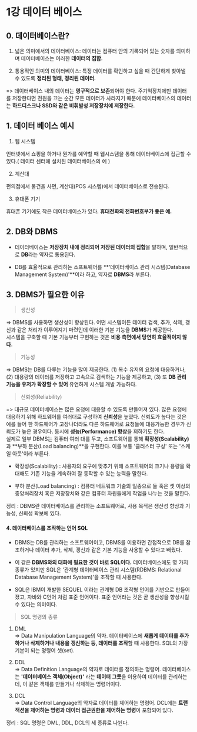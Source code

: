 # 1강 데이터 베이스  

## 0. 데이터베이스란?

1. 넓은 의미에서의 데이터베이스: 데이터는 컴퓨터 안의 기록되어 있는 숫자를 의미하며 데이터베이스는 이러한 **데이터의 집합.**

2. 통용적인 의미의 데이터베이스: 특정 데이터를 확인하고 싶을 때 간단하게 찾아낼 수 있도록 **정리된 형태, 정리된 데이터.**

=> 데이터베이스 내의 데이터는 **영구적으로 보존**되어야 한다. 주기억장치에만 데이터를 저장한다면 전원을 끄는 순간 모든 데이터가 사라지기 때문에 데이터베이스의 데이터는 **하드디스크나 SSD와 같은 비휘발성 저장장치에 저장한다.**

## 1. 데이터 베이스 예시

1. 웹 시스템

인터넷에서 쇼핑을 하거나 뭔가를 예약할 때 웹시스템을 통해 데이터베이스에 접근할 수 있다.( 데이터 센터에 설치된 데이터베이스의 예 )  

2. 계산대

편의점에서 물건을 사면, 계산대(POS 시스템)에서 데이터베이스로 전송된다. 

3. 휴대폰 기기

휴대폰 기기에도 작은 데이터베이스가 있다. **휴대전화의 전화번호부가 좋은 예.**

## 2. DB와 DBMS


* 데이터베이스는 **저장장치 내에 정리되어 저장된 데이터의 집합**을 말하며, 일반적으로 **DB**라는 약자로 통용된다. 

* DB를 효율적으로 관리하는 소프트웨어를 **'데이터베이스 관리 시스템(Database Management System)'**이라 하고, 약자로 **DBMS**라 부른다.

## 3. DBMS가 필요한 이유

> 생산성

=> DBMS를 사용하면 생산성이 향상된다. 어떤 시스템이든 데이터 검색, 추가, 삭제, 갱신과 같은 처리가 이루어지기 마련인데 이러한 기본 기능을 **DBMS**가 제공한다.
<br> 시스템을 구축할 때 기본 기능부터 구현하는 것은 **비용 측면에서 당연히 효율적이지 않다.** 

> 기능성 

=> DBMS는 DB를 다루는 기능을 많이 제공한다. (1) 복수 유저의 요청에 대응하거나,(2) 대용량의 데이터를 저장하고 고속으로 검색하는 기능을 제공하고, (3) 또 **DB 관리 기능을 유저가 확장할 수 있어** 유연하게 시스템 개발 가능하다. 

> 신뢰성(Reliability) 

=> 대규모 데이터베이스는 많은 요청에 대응할 수 있도록 만들어져 있다. 많은 요청에 대응하기 위해 하드웨어를 여러대로 구성하여 **신뢰성**을 높였다. 신뢰도가 높다는 것은 예를 들어 한 하드웨어가 고장나더라도 다른 하드웨어로 요청들에 대응가능한 경우가 신뢰도가 높은 경우이다. 동시에 **성능(Performance) 향상**을 꾀하기도 한다.
<br> 실제로 일부 DBMS는 컴퓨터 여러 대를 두고, 소프트웨어를 통해 **확장성(Scalability)** 과 **부하 분산(Load balancing)**을 구현한다. 이를 보통 '클러스터 구성' 또는 '스케일 아웃'이라 부른다. 

* 확장성(Scalability) : 사용자의 요구에 맞추기 위해 소프트웨어의 크기나 용량을 확대해도 기존 기능을 계속하여 잘 동작할 수 있는 능력을 말한다. 

* 부하 분산(Load balancing) : 컴퓨터 네트워크 기술의 일종으로 둘 혹은 셋 이상의 중앙처리장치 혹은 저장장치와 같은 컴퓨터 자원들에게 작업을 나누는 것을 말한다.

정리 : DBMS란 데이터베이스를 관리하는 소프트웨어로, 사용 목적은 생산성 향상과 기능성, 신뢰성 확보에 있다. 

#### 4. 데이터베이스를 조작하는 언어 SQL 

* DBMS는 DB를 관리하는 소프트웨어이고, DBMS를 이용하면 간접적으로 DB를 참조하거나 데이터 추가, 삭제, 갱신과 같은 기본 기능을 사용할 수 있다고 배웠다.

* 이 같은 **DBMS와의 대화에 필요한 것이 바로 SQL이다.** 데이터베이스에도 몇 가지 종류가 있지만 SQL은 '관계형 데이터베이스 관리 시스템(RDBMS: Relational Database Management System)'을 조작할 때 사용한다.

* SQL은 IBM이 개발한 SEQUEL 이라는 관계형 DB 조작형 언어를 기반으로 만들어졌고, 자바와 C언어 처럼 표준 언어이다. 표준 언어라는 것은 곧 생산성을 향상시킬 수 있다는 의미이다.

> SQL 명령의 종류 

1. DML <br> => Data Manipulation Language의 약자. 데이터베이스에 **새롭게 데이터를 추가하거나 삭제하거나 내용을 갱신하는 등, 데이터를 조작**할 때 사용한다. SQL의 가장 기본이 되는 명령어 셋(set).

2. DDL <br> => Data Definition Language의 약자로 데이터를 정의하는 명령어. 데이터베이스는 **'데이터베이스 객체(Object)'** 라는 **데이터 그릇**을 이용하여 데이터를 관리하는데, 이 같은 객체를 만들거나 삭제하는 명령어이다. 

3. DCL <br> => Data Control Language의 약자로 데이터를 제어하는 명령어. DCL에는 **트랜잭션을 제어하는 명령과 데이터 접근권한을 제어하는 명령**이 포함되어 있다. 

정리 : SQL 명령은 DML, DDL, DCL의 세 종류로 나뉜다. 